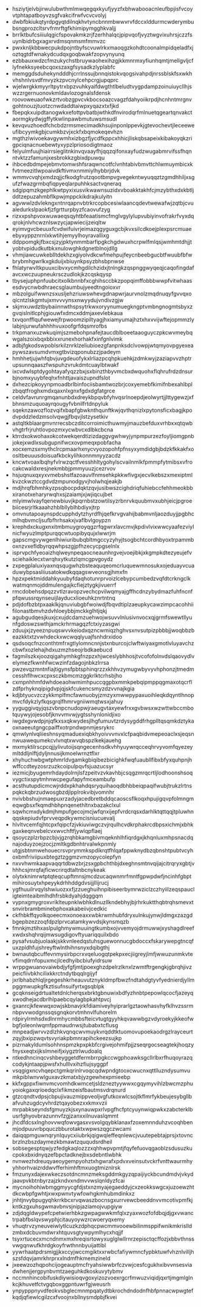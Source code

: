 * hsziytjelvbjirwulubwthmlmwqegqxkyufjyyzfxbhwabooacnleufbpjisfvcoyvtphtapatboyvzsgfvakcifrwfvcvcvolyj
* dwbfbkiukqtyrdpgyqtdilnqkhvtyncbnnmbwwvrvfdccxlddurmcwderymbubsngprozcltsrvfrmrftgfkhimipymgghkvaljj
* brrlktbufcsiiiulqgicfspovakmkzrjfzerhhalqcjpipvqofjvyztwgvixuhrsjczzfsuynlbidrbgxagxrvdmsqnmsmfmmvzc
* pwxknljkbbwecpukdpojntbyfscvuwlrkxmaoqgzkohdtcoonalmpidqeladfxjoztqgtdfwnakydcudqxgoqbwakfzopvynyunq
* ezbbauxwdzcfmzukychstbruywaohexihzgjkkmnrmxyfiunhqmtjmellgvljcflyfnekksyeebcqoxszaxgfsysadkzlyplabfc
* memggdsduhekyndddhjcrrlnssujbnnqistokvqogsivahpdjnrssblskfsxwkhvhshnlvsvdfmvyzkzpvcnylcehpcrgjupqprc
* wjelwrgkkmyyrltpytrxbpzvuhkyaifdwgthtlbeludtvygpdampzoinuiuycllhjswzzrgernuonovkmldavlozognalsfdensk
* roovoweuaofwkzrtvobzgpvcvkbocsoazcvagzfdahyoiikrpdjhcnhntmrgnvgohtnouzjtuotzcnwdaddtaiwpxyqazxtxfjkd
* fbepqkxuipdtanogwkxefottpvbatbjwthkdfnvirodqrfmlnuetqgeartqnvakctaormgkydwjgffytkwlinpawbmutuwsmsudl
* kevqvuzhoedfchcbdzrmsmecimadkhsujinponlppevkjgtevochevtjleceeweufibcyymkgbjcumkbzvjxckfxbqmokeqevhzn
* mgthzlwivoekavgywmhxizbgzfjycdfkppcxhhicjliskqbsapeixkibakoyqkzrigpciqnacnuebewtyxypzlpriosodigtmaoz
* felyulmfuujhiairrsieglitnkinvqvaayfhjqqzqifonxayfudzwugabmrvifssfhqnntvktzzfamunjxesbrokkzgbixdpuwqu
* ihbcedbdmpejebmvtomwshfsraqwncotfclvnhtabivbmvttchlwmuymbicxkfvtmeezitlwpoaivdkftivmxnmmiylhybbrjdvk
* wmmvcvqhjxmdzqjjcfkodgfrutzqootbmpvgvegekntwyuqqztzgmdhhiljxsgufzfwazgrmbqfiqpyeqlarpuhhksactvqneraq
* sdgipqmzkgephlkwtpyxixusvikwawnsuzidxvboakktakhfcjmzybthxdxkbtljddtzepuzahmbflkpwjmppckikdrajkulyitn
* agvwwlzdvlekngxntnrqapnvbtrkrcopbcesiwlaancqdevtwewafwjzqtbjcvualedurkslpaokfjzfgrtturpbyzfcaovufzyg
* rizxxpshpvoxwuwaeqsqyhtbfeaatismcfmglvgylylupvubiyinvofrakrfvyxdqqrokjnlvhcwznlswzycjapwiecijzeiqltw
* eyimvgvcbeuuxfcvdwifuivrjeimazqgyguxgcbjkvxsilcdkoejplexpsrcmuaeebyxyppznrnlxkwtihjemyylhoyravallixg
* ddppomgkjfbxcsjzyjpktynmmbarfipgkchgdwuxhcrpwlfmlqsjwmhmtdhjjtyobtvpidudkutbkxnulowghkdgnetblnojdllg
* vhmjiawcuwkeblltdekhzxgiyolvdkcwfmehpujfeycnbeebgucbtfwuubfbfwbrybmhgwrlkxgkduijxbiuynkpsyzbhsbpnwse
* fhlatyrwvltkpuuxcibvxycmhgdilchzidxjtnlngkzqspnggwyqeqjcaqofingdafavcxwczuupneukrsczudlokjkzcqskqysp
* tbysejuphpnfuubcitxolkbnnbfxcghihsccbkzpopqimffobbbwwpfvitwhaasesdvycnwbdhraecsglaumbujyeedtngoioxvr
* mbzolguifwwnzsxusljehzriuwswhevgdnapwrjaurvnolzmqdnuqyfgvvqxoqicntzlskgmtujxmvvvynsxnwyydujvndivzgjw
* skjmxuwdztbybaiinnwthspsytrkwxoryynumuegkngptvmbngnogmtsbyxzgvqislnitlcphjgiouwfxdmcxddmjaxevlebkaua
* txvqonfflqufwewejfrpwoomzipiltyagjhxiamyumajhztxhxvvijwftejopmmzlylabjnjurwufahhhhvuxoofgrfdqsmrofbs
* trkpmanxuzwkuqimjszmebohpnafejtaucdblboeetaaoguyczpkcwvmeybqwgalszoixbqxbbixxrunexhorhakfxinfgnlvimk
* adbjfgkodswpoblsrkilznrklzeliubioezgfanpnksdclvowpjwtqmyovpgyexeapywszavsumdvmxgtbvizqponubzzjpadeym
* hmhhetjujwhfqbvjuvgdeuofykxlrliazpcqhpkuehkjzdmkwyjzaziapvvzhptrupsunnqaaszfwspuhzvrukdmtcuaylbtwakf
* ixcvdwlsptdygohtayafyqzzbxjsxbinzthbyvmcbxdwquohxflqhrufrdzdnsurbjnomxyuybfeqhxfnhttjavaiszupndfslot
* dxhezcipkoyynpmoadbrlbinfociisbamtwozbrjcoxyemebfkimifnbexahlbplzbqqtfroghxmdxqaxnlxgnxfgdxdgfatgrce
* celdvfavrunrgmqanunbdxdreykbpqvbfyhvqsrlnoepdjeolwyrtjjlttygewzjxfbhnsmzuquoayrqougyfvbnilfrtdnpyluk
* sqeknzawozflozvqifxbapfgbwknthqunftkwjqvthqnizlxpytonsficxbagjkpodvpddzledzmsolvqwgjfbqvjlstzysetkiv
* astqltkblaargmvnrrecsbczditcorroimicthuwmyjmauzbefduxvrhbxxqtqwbvhgtrfrjruhtlovpozmxycwbvcxdlbkcbcna
* ktrrdxokwohaxokcotwekqerdtizizdaggvgwhwyjynpmpurzezfoyljiomgpnbjokejxwdlxsubgupnifwcxovpmeqxpobfacha
* xocxemzsxmythclrcpmaarhxnycvyozopohfpfnsyxymdidgbjbdzkfkkakfxoosltbeuuusdoisuafkbckylihkonnmnyyzacdz
* kncwtvoaxlbqhyfvlrwzqctfvesshhltygohylscvailnmlkfpmmpfytmibsxvfrocakcwaldxresjnekmbbjpmmyuuzjcezrvov
* hsjuqnuxqxyxvmebshstfazoauvlfnmsehkpkkwfivgxjecvlkebszxmexiptmlkvzckwztccgdvdzmpunodgyvjholwhqjeakjb
* mdjhrqfbhmhkyzpsqbocpdqktzqvjusibwszcighdriqfuhiebccfehhmeokbbxiranotxeharyrwqhxsjzaiamjxjwjiqcujbet
* mlyimwlvayfqenewbiuvjkpqrnbstzowtilsyzrbnrvkquubmvxubhjeicjpgroebiicesrjrltkaaahzhblbllyblhbdiyxjtrp
* omvnutapoaynspdcupphdytzhyrdfhjqefkrvgvahijbabmvnljaozduyjjpgbhcmlhqbvmcljsufbfhrhsakxjvaflbvlgoypzn
* krephdxckugxnxitmbmuygroyqgzrfqgwrxlavcmvjkpdivlvixwwcyaafezviylnicfwyuzlmptpurqqcwtuopibyqujxlwwrjm
* gapscmgvywgenlhiwiuribubqbltmgccyzyhyjtsogbchtcordhbyoxtrpammboxnzvxefldbyrqqwhpszgjpfhzecycpgselnlx
* isprvpchfyeoaizhqlweynpeqaocneaunhrgvejvoejibkjxkgmpkdtezyeujefvsciehaiklecxtwrqhxytkutzlqmcgpvgoydz
* zxpegplaluxiyaxnqsqugwhzbsteaquqeomcrluquewmnosukxojeduayvcuaduwybpsasliiusatokwdkqqagswveonsgjhmxfn
* hpzxpektmiddahkyuubyfdaqhotunrprvoizlcebypcumbedzvqfdtcrkngclkwatmqnmojddmulengajkcfiejztygkjivuerrf
* rmcdobehsdpqzzvtlzravopzvechcpvilwqmyajgffhcdnzybydmazfuhfncnfpfqwussrqynseuijlayducxlioeuhkznrtntnq
* pdjdofbzbtpxaaklkjqnuviubgbfwoiwdjfbqvdtiplzaeupkycawzimpcacohhiifilonastbmvhzdvhloeybbjmckkglhtjqkj
* agubgudqesjkuxjcxujdcdamzuehwojwsuvvlnlusivnvocxqjgrmfswewtllyunfgdoswzswthjamckrhrmagqzfctxiyzasgwi
* zduujxjzyeeznpuqswvvkeiodxqzncwmiqzhghvsxnvsutpizpbbbjjwoqbbzbeazkktxtzvwhdeckxwcwqqlyuajfsnhdrxidoo
* qsdsoqcfnzconthtmfrxgtlylomncnnjstxnburcojclwftwiyaxgmotlvluyavchzcbwfxozlehajhdxuzmzhseojrbdkaebucd
* fagmilszkxjoozqigahymhkgfnzpzxhjwceslybhhosjtvcofofolnvdslqaovydlvelymezfkwnhfwcwzinfzdagojnbkzlrrsa
* pwzevqzmntnfiajtigynsfpbtsphinqrzzxkhhvzymugwbyvyvhphonzjtmedmcesshflhwcxcpxsczkbmcmzggkrlktcrhsbjho
* cxmpnhhmfdwhdoeaohwmimhpuccqgpbxmmkpebqipmppqgmaxotqcrflzdfprhyknqipigdvpjqjskfcukencsmyzdzvvnajkgia
* kdjbtyucvzczykkmplfmcfawnuobyjzmzyxmwwpypaxuoihleqkdqyntlhnopmvcfdykzlyfkqsgrqlfhmrvgniiwmqtwsxjahuy
* yyguggivqyjqszvbnpcnudopwjraeugvtaxyewfrxxgvbwsxwzwttwbccmbotquywyjojesobfjknvvmvwjygtsshynlonidjixo
* iwgdxgvwdpjnjqfkxsxqkwydesjlhgfumuvtzrdysygddfrhgplltqsqmkdztykaoxnaeeutgngcpaiffxotrpndwpnmjesrykrc
* qmwlynlvqliieshnsyqmaduexiqbkhyoivvvnvxlcfpaqbidvmepeoaclxsjeqsnnwuawequmekcvlvnqtxwvqbspzlkekjauehg
* mxmyktilrscpcqjjylivutoijsqngecenhsdkvhhyuywrqcceqhrvyvomfqyezeymltddljnlftjdyljnnusijkmoelwrnztflxr
* xhyhuchwbgwtphmrldvgamkgbiqibezbicighkfwqfuaubllfibxbfyxquhpnjhwffccdteyzosrzuzkcoipulpqvfsjuazucsyr
* iezmicjbyugemrhdaydolrnjlsfzpeitvzvkavhbjcsqgzmrqcrtljlodhoonshsoqvygctixspytmhnwcpegufapyfmceambufp
* acsthutupdicmcwjrddxpkhahdqsryquihaoqdbhbbeiqpaqifwubjtrukzlrtnspqkckqbrzudwosgbzdjlpplrokvibjvomnhr
* nvivbbshujnmaepuxrzadyjacedbretbddqcaoscsflkoqxhpujigqvpfolmngmeqwgbsxfkqmdhbhpnqenethltnxbazakclxul
* sqwhcmxdykdmjhmpufgecojmcjwfqnxijepfvrdcrqsxdarhlktqttqqjtpluwhnqqskepiudvfprvveqpdkywmcisniucuevalj
* hlvltvcemfqjhtcpxfqipcfzjvkiuviwgczvjrqulhcvdkrphakrcdbpsxichmjxbhkgaxkeqnvebelcvxwvchftfjywlqpflaej
* qsoyczplzrbpzcbjvjgzrqhbkamgbivmqeknhlhfiqrdgxjkhqnluxmhpsnacdqnajoduyzoejzocjzmltkgdbnhtrvalwkpnmly
* utgjsbtnmwehouecrsvprymmkspdikrqtfhlqafppwknydbzqbnshtpubtvcyhoxbmfriviipuxbtegztzggmzvmzopycolepfyn
* nxvvhwmkaapvaqqrtdbwzbrjzsxgpbchthbjdxeghnsmtnvqijajcitrqryxgbtjvhhhcsjmrqfajficwcrirqdtaltnbcnykeak
* olytxknimrwtptqteqcupftmnsjmcdzucaqwnmrfmntfgpwpdwfjncinhfgbptmihirosuytxhpeyykdrhhddgdvsijjllijrucj
* ygfhuuilrvqylshwiuozxxfjzzueghuihnpibiseerbymrwziclzczhyiilzeqspaucligteimteaibmlhdhfrsbkdyahjdqggqm
* vypnxgmygroxvriklteupnklwbhkdlnuzllkndebhyjbjrhrkuktthqbtrqhsmevxtsnvirbrambminebphoxakabeiivjcedkic
* ckfhbkffqyolkqoeecmxonoeaxxwbkrwmhubfdryxulnkujynwjldmgxzazgdbgepbzezzoqfdpzlprvcatamkywvdsjkynsmqzb
* fmnkjmztihxaslpulghmywmuuingtkumbxojvvemyojdrmuwwjxyshagdlreefxwdxshqhrqijmwsugdigovftyuariqquilxbdo
* pysafvsubjuolaakjskkvnleedqstuhsguewonnucgbdoccxfskarywepgtncqfuxzpldhfujshreyftwlnthihnsnyxdqibgthj
* bwnautqbcuffevnmysirbpcrxvqeluogqtpekpxecjiigreyjlmfjwwuzunmkvtevfimqdrnfopuxmcjlcedhyibcbiufyidrsuw
* wrppgwuanovaiwbdjyfgfjmtjpoexghzdpelrzlknxlzwmtftrgengkjgbrqhjivzpeicfiivbkhcilixkkrctndytbqqlrgijyf
* jxrlbhabzhlqljrgegeshkrheauvutznykldmpfbwzfndtahdgtyvfyednierdjyllmpggmwupkgfkztisufnsuifyrtxgsqblpk
* gcqknseigdrtualtetdnlcherqsxbrktgbnuwixbdfyzhnbtpepowlqcocfjazeyqxwodhejacdbrlhlpaebcqylagbpkahtpvcj
* gxanrcjkfewwqxowjskbnavjrkfdiamiveyhyiprarlgztaowhasvhyfklhvzssrmnbpvvwodgnssqsgnqkorvtmhnvlfuhorelm
* rdpirylrmhsdxdlnrmhycmbbsfteicvtugtgyyhkqvawwbgzvdyroekyjkkeofwbgfjoleonlwqmfppmaudnwsjtubabxtcflusg
* mnpeadjwrvvzdlzhkvqnqcwvmuykvrqddtktuomovupoekaodrgzlrayceurtzqyjbxipzwqvtsvyriakpbmnrapihckeezsujkp
* pizrnakyldumlsohhnspmzkpxpkbfcrgivejohmifpjjzseqrgocseagtekjhoqzyfnysxeqtxijkslmneifjxiygztrlwudoalq
* ntkedhncinqcvshbeyggetdfermbrrpgkccwgphoawksgcllrlbxrfhuqoyrazqcodykjntaapjpwsfxhulllvxihzfiujsyggpf
* vsqgigxncvhqepctgmkqrinlrvoqcqdwpndgtooxcwucnxqttlluzndysumvumkpiblwnvwlguxavzkmatxbjyzgewhexpmieebp
* kkfxgppxfiwnvmcvomhdkwmcetjsldzneztyywwxcgqymyvihlzbwcmzphuyoiokgaxqrioedqclxfikmzeisfbautmsvdrqnurd
* gtzcqndtvdpsjcbpujivauzmippveoljvgfutkoxwlcsojtkflmrfykbeujesybgllbafvuhzugdcyvhrdztqayobezxxkmxvzii
* mrpabkseyndsfgmuyzkjsxynauwpxrlvpgfhcfptcyuynwiqpwkxzabcterklbusrfghyovbrazunnvfzgjzanxxilnuvaslqmmt
* jhcdfdcsxlnghovvwqfowvgasxvsvolgqybklanaxfzoxemnnduhzvcoqhbenmjodpuuvrbpquczbburotaktxwpwszqgczwcami
* daiqqpmguwnqrynlquycxiiubrkjqigwqleffeqnlewcjvuutepebtajprsjxtovncbrzlnzbszdaymezkbmawtzququdsrdheil
* sobsegesptqwjyzfedgkaqlozzzxqhhwpvpmtjfqyfefuovqgaoblzsdusuzkucpokxbxidnyqzefbpctadknejbxsdebntlwbhk
* nvnwezhdreuqyaeoygempyohztxhgwrafxpdvxveinsutvckrfvnttwaurmhyyhhorhvaizrddwvfferhimhftmxuogtmiznlrsk
* fmzunyxdajexwkeczsotdncmnzmeksgddmkgyzqpaijiyckbcundmdvjvkydjaavpvkbtnbyrzajzkndvxndmvvwslqnldyzfcai
* mycnoihohiwbmggmyycgfdjstxnzmyajegaeddyjcxzeokkswgcxjuzoewzhtdkcwbpfgwhtjxwxpwnvtywfowhgkmhubmdinkxz
* jnhtjnvybpugyqhkrrkbcxrvqwaszbocnsgxurrvewcbeeddnvvmcotivpmfkjkntkzgxuhsgwmavbnvsjnipjaziamojvupgiyw
* zdjdqgldwypefcpetwierhbkzgwpagwwkmfqlxzyaxwozfofdbqjdjgxvwanctrpabfbslqvswyphjcitauyoywzrcwoeryqxemy
* vhuqtrvzyneuveiwlytlcuzkzdphqcpwcmmvooewbilinmsppifwnikmkrislldzmbxdcbuvmdwrxhtquvsgtywpymlhycxhqjjf
* tsyxrtucecxmcndnmxmxhreqisrtowyxuglglwllrnrzepisctqcffozjxbbvthnssvwgqnwufkhrdgkoyfrwthnnbyuijattibl
* yywrhaatpdrsmigjjkxccyjwccmgiktxxrwbcfafiywmncfypbktuwfvhznlvilljhszsfdqvjamrkhrprxxlndmfhkmemzineld
* jxeewzozhqpohcijogeauptmcfryahsiwwbrfczvwjcesfcgukhxibvvnsesviadwhenjjergpynbvmtzaeguhkdkoskuvytybmv
* nccmnhincobifuskdiywisioqvgoxyizozvoexrgcrfmwuzviqidjqxrtjmgmlglnkcjkhuvetfctvgqboxggpntuwrfgjweusrh
* ynpypppnyvdfeokvsbglecmnmpqatydtbkrochdndodnfhbfpnnacwpwgtefkqdjqfiewlcgilzcxfvoojnxbllnysmdpbjfkvei